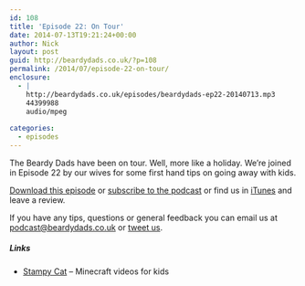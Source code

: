 ```yaml
---
id: 108
title: 'Episode 22: On Tour'
date: 2014-07-13T19:21:24+00:00
author: Nick
layout: post
guid: http://beardydads.co.uk/?p=108
permalink: /2014/07/episode-22-on-tour/
enclosure:
  - |
    http://beardydads.co.uk/episodes/beardydads-ep22-20140713.mp3
    44399988
    audio/mpeg
    
categories:
  - episodes
---
```

The Beardy Dads have been on tour. Well, more like a holiday. We&#8217;re joined in Episode 22 by our wives for some first hand tips on going away with kids.

[Download this episode](http://beardydads.co.uk/episodes/beardydads-ep22-20140713.mp3) or [subscribe to the podcast](http://feeds.feedburner.com/BeardyDads) or find us in [iTunes](https://itunes.apple.com/gb/podcast/beardy-dads/id798785734) and leave a review.

If you have any tips, questions or general feedback you can email us at <podcast@beardydads.co.uk> or [tweet us](http://twitter.com/beardydads).

##### Links

  * [Stampy Cat](https://twitter.com/stampylongnose) &#8211; Minecraft videos for kids